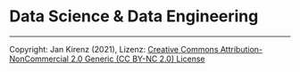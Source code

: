 # Data Science & Data Engineering

---

Copyright: Jan Kirenz (2021), Lizenz: [Creative Commons Attribution-NonCommercial 2.0 Generic (CC BY-NC 2.0) License](https://creativecommons.org/licenses/by-nc/2.0/)
